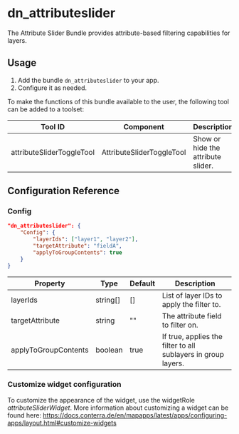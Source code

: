 # dn_attributeslider
The Attribute Slider Bundle provides attribute-based filtering capabilities for layers.

## Usage
1. Add the bundle `dn_attributeslider` to your app.
2. Configure it as needed.

To make the functions of this bundle available to the user, the following tool can be added to a toolset:

| Tool ID                   | Component                 | Description                        |
|---------------------------|---------------------------|------------------------------------|
| attributeSliderToggleTool | AttributeSliderToggleTool | Show or hide the attribute slider. |

## Configuration Reference

### Config
```json
"dn_attributeslider": {
    "Config": {
        "layerIds": ["layer1", "layer2"],
        "targetAttribute": "fieldA",
        "applyToGroupContents": true
    }
}
```

| Property              | Type      | Default   | Description                                                        |
|-----------------------|-----------|-----------|--------------------------------------------------------------------|
| layerIds              | string[]  | []        | List of layer IDs to apply the filter to.                          |
| targetAttribute       | string    | ""        | The attribute field to filter on.                                  |
| applyToGroupContents  | boolean   | true      | If true, applies the filter to all sublayers in group layers.      |

### Customize widget configuration
To customize the appearance of the widget, use the widgetRole _attributeSliderWidget_.
More information about customizing a widget can be found here: https://docs.conterra.de/en/mapapps/latest/apps/configuring-apps/layout.html#customize-widgets
